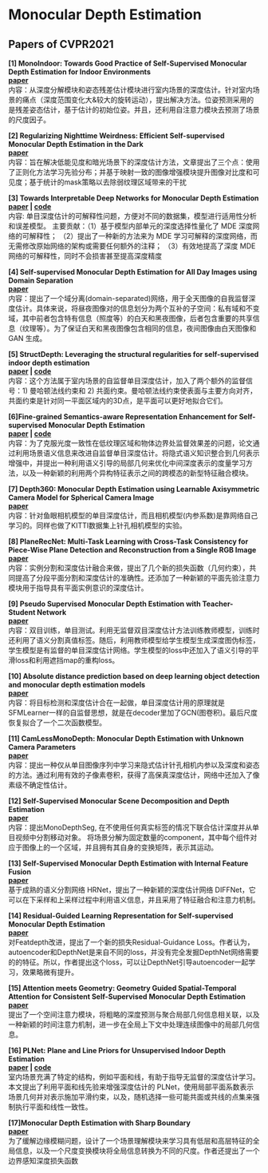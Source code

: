 # Monocular Depth Estimation

## Papers of CVPR2021  

**[1] MonoIndoor: Towards Good Practice of Self-Supervised Monocular Depth Estimation for Indoor Environments**  
**[paper](https://arxiv.org/abs/2107.12429)**  
内容：从深度分解模块和姿态残差估计模块进行室内场景的深度估计。针对室内场景的痛点（深度范围变化大&较大的旋转运动），提出解决方法。位姿预测采用的是残差姿态估计，基于估计的初始位姿。并且，还利用自注意力模块去预测了场景的尺度因子。

**[2] Regularizing Nighttime Weirdness: Efficient Self-supervised Monocular Depth Estimation in the Dark**  
**[paper](https://arxiv.org/abs/2108.03830)**  
内容：旨在解决低能见度和暗光场景下的深度估计方法，文章提出了三个点：使用了正则化方法学习先验分布；并基于映射一致的图像增强模块提升图像对比度和可见度；基于统计的mask策略以去除弱纹理区域带来的干扰

**[3] Towards Interpretable Deep Networks for Monocular Depth Estimation**  
**[paper](https://arxiv.org/abs/2108.05312) | [code](https://github.com/youzunzhi/InterpretableMDE)**  
内容: 单目深度估计的可解释性问题，方便对不同的数据集，模型进行适用性分析和误差模型。
主要贡献：（1）基于模型内部单元的深度选择性量化了 MDE 深度网络的可解释性； （2）提出了一种新的方法来为 MDE 学习可解释的深度网络，而无需修改原始网络的架构或需要任何额外的注释； （3）有效地提高了深度 MDE 网络的可解释性，同时不会损害甚至提高深度精度

**[4] Self-supervised Monocular Depth Estimation for All Day Images using Domain Separation**  
**[paper](https://arxiv.org/abs/2108.07628)**   
内容：提出了一个域分离(domain-separated)网络，用于全天图像的自我监督深度估计。具体来说，将昼夜图像对的信息划分为两个互补的子空间：私有域和不变域，其中前者包含特有信息（照度等）的白天和黑夜图像，后者包含重要的共享信息（纹理等）。为了保证白天和黑夜图像包含相同的信息，夜间图像由白天图像和GAN 生成。

**[5] StructDepth: Leveraging the structural regularities for self-supervised indoor depth estimation**  
**[paper](https://arxiv.org/abs/2108.08574) | [code](https://github.com/SJTU-ViSYS/StructDepth)**  
内容：这个方法属于室内场景的自监督单目深度估计，加入了两个额外的监督信号：1) 曼哈顿法线约束和 2) 共面约束。曼哈顿法线约束使表面与主要方向对齐，共面约束是针对同一平面区域内的3D点，是平面可以更好地拟合它们。 

**[6]Fine-grained Semantics-aware Representation Enhancement for Self-supervised Monocular Depth Estimation**  
**[paper](https://arxiv.org/abs/2108.08829) | [code](https://github.com/hyBlue/FSRE-Depth)**  
内容：为了克服光度一致性在低纹理区域和物体边界处监督效果差的问题，论文通过利用场景语义信息来改进自监督单目深度估计。将隐式语义知识整合到几何表示增强中，并提出一种利用语义引导的局部几何来优化中间深度表示的度量学习方法，以及一种新颖的利用两个异构特征表示之间的跨模态的新型特征融合模块。

**[7] Depth360: Monocular Depth Estimation using Learnable Axisymmetric Camera Model for Spherical Camera Image**  
**[paper](https://arxiv.org/pdf/2110.10415.pdf)**  
内容：针对鱼眼相机模型的单目深度估计，而且相机模型(内参系数)是靠网络自己学习的。同样也做了KITTI数据集上针孔相机模型的实验。

**[8] PlaneRecNet: Multi-Task Learning with Cross-Task Consistency for Piece-Wise Plane Detection and Reconstruction from a Single RGB Image**  
**[paper](https://arxiv.org/pdf/2110.11219.pdf)**  
内容：实例分割和深度估计融合来做，提出了几个新的损失函数（几何约束），共同提高了分段平面分割和深度估计的准确性。还添加了一种新颖的平面先验注意力模块用于指导具有平面实例意识的深度估计。

**[9] Pseudo Supervised Monocular Depth Estimation with Teacher-Student Network**  
**[paper](https://arxiv.org/pdf/2110.11545.pdf)**  
内容：双目训练，单目测试。利用无监督双目深度估计方法训练教师模型，训练时还利用了语义分割真值标签。随后，利用教师模型给学生模型生成深度图伪标签，学生模型是有监督的单目深度估计网络。学生模型的loss中还加入了语义引导的平滑loss和利用遮挡map的重构loss。

**[10] Absolute distance prediction based on deep learning object detection and monocular depth estimation models**  
**[paper](https://arxiv.org/ftp/arxiv/papers/2111/2111.01715.pdf)**  
内容：将目标检测和深度估计合在一起做，单目深度估计用的原理就是SFMLearner一样的自监督思想，就是在decoder里加了GCN(图卷积)。最后尺度恢复拟合了一个二次函数模型。

**[11] CamLessMonoDepth: Monocular Depth Estimation with Unknown Camera Parameters**  
**[paper](https://arxiv.org/pdf/2110.14347.pdf)**  
内容：提出一种仅从单目图像序列中学习来隐式估计针孔相机内参以及深度和姿态的方法。通过利用有效的子像素卷积，获得了高保真深度估计，网络中还加入了像素级不确定性估计。
 
**[12] Self-Supervised Monocular Scene Decomposition and Depth Estimation**  
**[paper](https://arxiv.org/pdf/2110.11275.pdf)**   
内容：提出MonoDepthSeg, 在不使用任何真实标签的情况下联合估计深度并从单目视频中分割移动对象。 将场景分解为固定数量的component，其中每个组件对应于图像上的一个区域，并且拥有其自身的变换矩阵，表示其运动。

**[13] Self-Supervised Monocular Depth Estimation with Internal Feature Fusion**  
**[paper](https://arxiv.org/pdf/2110.09482.pdf)**   
基于成熟的语义分割网络 HRNet，提出了一种新颖的深度估计网络 DIFFNet，它可以在下采样和上采样过程中利用语义信息，并且采用了特征融合和注意力机制。

**[14] Residual-Guided Learning Representation for Self-supervised Monocular Depth Estimation**  
**[paper](https://arxiv.org/pdf/2111.04310.pdf)**   
对Featdepth改进，提出了一个新的损失Residual-Guidance Loss。作者认为，autoencoder和DepthNet是来自不同的loss，并没有完全发掘DepthNet网络需要的的特征。所以，作者提出这个loss，可以让DepthNet引导autoencoder一起学习，效果略微有提升。

**[15] Attention meets Geometry: Geometry Guided Spatial-Temporal Attention for Consistent Self-Supervised Monocular Depth Estimation**  
**[paper](https://arxiv.org/pdf/2110.08192.pdf)**    
提出了一个空间注意力模块，将粗略的深度预测与聚合局部几何信息相关联，以及一种新颖的时间注意力机制，进一步在全局上下文中处理连续图像中的局部几何信息。

**[16] PLNet: Plane and Line Priors for Unsupervised Indoor Depth Estimation**  
**[paper](https://arxiv.org/pdf/2110.05839.pdf) | [code](https://github.com/HalleyJiang/PLNet)**   
室内场景充满了特定的结构，例如平面和线，有助于指导无监督的深度估计学习。本文提出了利用平面和线先验来增强深度估计的 PLNet，使用局部平面系数表示场景几何并对表示施加平滑约束，以及，随机选择一些可能共面或共线的点集来强制执行平面和线性一致性。

**[17]Monocular Depth Estimation with Sharp Boundary**  
**[paper](https://arxiv.org/pdf/2110.05885.pdf)**  
为了缓解边缘模糊问题，设计了一个场景理解模块来学习具有低层和高层特征的全局信息，以及一个尺度变换模块将全局信息转换为不同的尺度。作者还提出了一个边界感知深度损失函数





